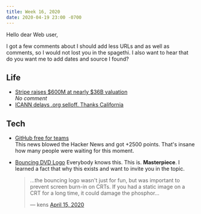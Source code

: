```yaml
---
title: Week 16, 2020
date: 2020-04-19 23:00 -0700
---
```


Hello dear Web user,

I got a few comments about I should add less URLs and as well as comments, so
I would not lost you in the spagethi. I also want to hear that do you want me
to add dates and source I found?

## Life

* [Stripe raises $600M at nearly $36B valuation][stripe-or-god]  
    *No comment*
* [ICANN delays .org selloff. Thanks California][ca-stops-org]

## Tech

* [GitHub free for teams][gh-free]  
    This news blowed the Hacker News and got +2500 points. That's insane how
    many people were waiting for this moment.
* [Bouncing DVD Logo][bouncing-dvd]
    Everybody knows this. This is. **Masterpiece**. I learned a fact that why
    this exists and want to invite you in the topic.

    > ...the bouncing logo wasn't just for fun, but was important to prevent
    > screen burn-in on CRTs. If you had a static image on a CRT for a long
    > time, it could damage the phosphor...
    >
    > &mdash; kens [April 15, 2020][hn-22883855]

[stripe-or-god]: https://www.axios.com/stripe-fundraising-600-million-1f1f38b6-fde6-4316-b111-2f3b0e868ab7.html
[ca-stops-org]: https://www.theregister.co.uk/2020/04/17/icann_california_org_sale_delay/
[gh-free]: https://github.blog/2020-04-14-github-is-now-free-for-teams/
[bouncing-dvd]: https://www.bouncingdvdlogo.com/
[hn-22883855]: https://news.ycombinator.com/item?id=22883855
